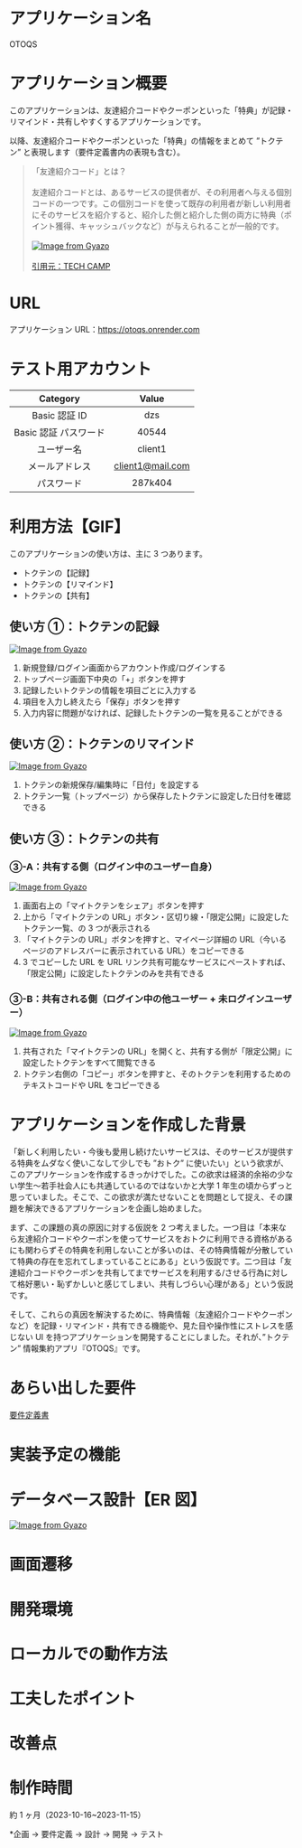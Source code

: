 # アプリケーション名

OTOQS

# アプリケーション概要

このアプリケーションは、友達紹介コードやクーポンといった「特典」が記録・リマインド・共有しやすくするアプリケーションです。

以降、友達紹介コードやクーポンといった「特典」の情報をまとめて ”トクテン” と表現します（要件定義書内の表現も含む）。

> 「友達紹介コード」とは？<br><br>
> 友達紹介コードとは、あるサービスの提供者が、その利用者へ与える個別コードの一つです。この個別コードを使って既存の利用者が新しい利用者にそのサービスを紹介すると、紹介した側と紹介した側の両方に特典（ポイント獲得、キャッシュバックなど）が与えられることが一般的です。<br><br> [![Image from Gyazo](https://i.gyazo.com/dfc1295580a8c31ec0ed40e10466f75c.gif)](https://gyazo.com/dfc1295580a8c31ec0ed40e10466f75c) <br><br> [引用元：TECH CAMP](https://tech-camp.in/)

# URL

アプリケーション URL：https://otoqs.onrender.com

# テスト用アカウント

|       Category        |      Value       |
| :-------------------: | :--------------: |
|     Basic 認証 ID     |       dzs        |
| Basic 認証 パスワード |      40544       |
|      ユーザー名       |     client1      |
|    メールアドレス     | client1@mail.com |
|      パスワード       |     287k404      |

# 利用方法【GIF】

このアプリケーションの使い方は、主に 3 つあります。

- トクテンの【記録】
- トクテンの【リマインド】
- トクテンの【共有】

## 使い方 ①：トクテンの記録

[![Image from Gyazo](https://i.gyazo.com/061b21ded7ab16251d3165c7e04ca8fb.gif)](https://gyazo.com/061b21ded7ab16251d3165c7e04ca8fb)

1. 新規登録/ログイン画面からアカウント作成/ログインする
2. トップページ画面下中央の「+」ボタンを押す
3. 記録したいトクテンの情報を項目ごとに入力する
4. 項目を入力し終えたら「保存」ボタンを押す
5. 入力内容に問題がなければ、記録したトクテンの一覧を見ることができる

## 使い方 ②：トクテンのリマインド

[![Image from Gyazo](https://i.gyazo.com/d4b7fbb4d0907c5ee83a7d6f14197c4b.gif)](https://gyazo.com/d4b7fbb4d0907c5ee83a7d6f14197c4b)

1. トクテンの新規保存/編集時に「日付」を設定する
2. トクテン一覧（トップページ）から保存したトクテンに設定した日付を確認できる

## 使い方 ③：トクテンの共有

### ③-A：共有する側（ログイン中のユーザー自身）

[![Image from Gyazo](https://i.gyazo.com/186e5390ebcf1c08d26392c85b7d49bb.gif)](https://gyazo.com/186e5390ebcf1c08d26392c85b7d49bb)

1. 画面右上の「マイトクテンをシェア」ボタンを押す
2. 上から「マイトクテンの URL」ボタン・区切り線・「限定公開」に設定したトクテン一覧、の 3 つが表示される
3. 「マイトクテンの URL」ボタンを押すと、マイページ詳細の URL（今いるページのアドレスバーに表示されている URL）をコピーできる
4. 3 でコピーした URL を URL リンク共有可能なサービスにペーストすれば、「限定公開」に設定したトクテンのみを共有できる

### ③-B：共有される側（ログイン中の他ユーザー + 未ログインユーザー）

[![Image from Gyazo](https://i.gyazo.com/9f2d053e9068102910f5ec35696974f7.gif)](https://gyazo.com/9f2d053e9068102910f5ec35696974f7)

1. 共有された「マイトクテンの URL」を開くと、共有する側が「限定公開」に設定したトクテンをすべて閲覧できる
2. トクテン右側の「コピー」ボタンを押すと、そのトクテンを利用するためのテキストコードや URL をコピーできる

# アプリケーションを作成した背景

「新しく利用したい・今後も愛用し続けたいサービスは、そのサービスが提供する特典をムダなく使いこなして少しでも ”おトク” に使いたい」という欲求が、このアプリケーションを作成するきっかけでした。この欲求は経済的余裕の少ない学生〜若手社会人にも共通しているのではないかと大学 1 年生の頃からずっと思っていました。そこで、この欲求が満たせないことを問題として捉え、その課題を解決できるアプリケーションを企画し始めました。

まず、この課題の真の原因に対する仮説を 2 つ考えました。一つ目は「本来なら友達紹介コードやクーポンを使ってサービスをおトクに利用できる資格があるにも関わらずその特典を利用しないことが多いのは、その特典情報が分散していて特典の存在を忘れてしまっていることにある」という仮説です。二つ目は「友達紹介コードやクーポンを共有してまでサービスを利用する/させる行為に対して格好悪い・恥ずかしいと感じてしまい、共有しづらい心理がある」という仮説です。

そして、これらの真因を解決するために、特典情報（友達紹介コードやクーポンなど）を記録・リマインド・共有できる機能や、見た目や操作性にストレスを感じない UI を持つアプリケーションを開発することにしました。それが、”トクテン” 情報集約アプリ『OTOQS』です。

# あらい出した要件

[要件定義書](https://calm-pizza-1c8.notion.site/OTOQS-5e4b159eb15c4ff9a9adba3f7d3a6694?pvs=4)

# 実装予定の機能

# データベース設計【ER 図】

[![Image from Gyazo](https://i.gyazo.com/215eb3ae2204d9b86d9980ed38a40d91.jpg)](https://gyazo.com/215eb3ae2204d9b86d9980ed38a40d91)

# 画面遷移

# 開発環境

# ローカルでの動作方法

# 工夫したポイント

# 改善点

# 制作時間

約 1 ヶ月（2023-10-16~2023-11-15）

\*企画 → 要件定義 → 設計 → 開発 → テスト
